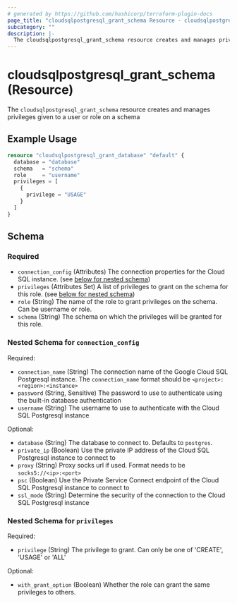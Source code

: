 ```yaml
---
# generated by https://github.com/hashicorp/terraform-plugin-docs
page_title: "cloudsqlpostgresql_grant_schema Resource - cloudsqlpostgresql"
subcategory: ""
description: |-
  The cloudsqlpostgresql_grant_schema resource creates and manages privileges given to a user or role on a schema
---
```


# cloudsqlpostgresql_grant_schema (Resource)

The `cloudsqlpostgresql_grant_schema` resource creates and manages privileges given to a user or role on a schema

## Example Usage

```terraform
resource "cloudsqlpostgresql_grant_database" "default" {
  database = "database"
  schema   = "schema"
  role     = "username"
  privileges = [
    {
      privilege = "USAGE"
    }
  ]
}
```

<!-- schema generated by tfplugindocs -->
## Schema

### Required

- `connection_config` (Attributes) The connection properties for the Cloud SQL instance. (see [below for nested schema](#nestedatt--connection_config))
- `privileges` (Attributes Set) A list of privileges to grant on the schema for this role. (see [below for nested schema](#nestedatt--privileges))
- `role` (String) The name of the role to grant privileges on the schema. Can be username or role.
- `schema` (String) The schema on which the privileges will be granted for this role.

<a id="nestedatt--connection_config"></a>
### Nested Schema for `connection_config`

Required:

- `connection_name` (String) The connection name of the Google Cloud SQL Postgresql instance. The `connection_name` format should be `<project>:<region>:<instance>`
- `password` (String, Sensitive) The password to use to authenticate using the built-in database authentication
- `username` (String) The username to use to authenticate with the Cloud SQL Postgresql instance

Optional:

- `database` (String) The database to connect to. Defaults to `postgres`.
- `private_ip` (Boolean) Use the private IP address of the Cloud SQL Postgresql instance to connect to
- `proxy` (String) Proxy socks url if used. Format needs to be `socks5://<ip>:<port>`
- `psc` (Boolean) Use the Private Service Connect endpoint of the Cloud SQL Postgresql instance to connect to
- `ssl_mode` (String) Determine the security of the connection to the Cloud SQL Postgresql instance


<a id="nestedatt--privileges"></a>
### Nested Schema for `privileges`

Required:

- `privilege` (String) The privilege to grant. Can only be one of 'CREATE', 'USAGE' or 'ALL'

Optional:

- `with_grant_option` (Boolean) Whether the role can grant the same privileges to others.
